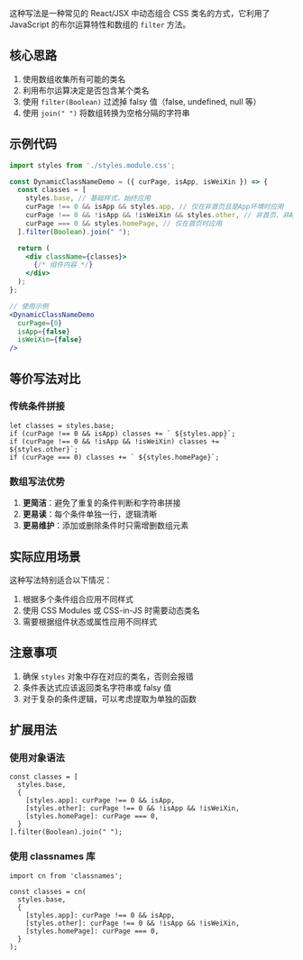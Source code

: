 
这种写法是一种常见的 React/JSX 中动态组合 CSS 类名的方式，它利用了 JavaScript 的布尔运算特性和数组的 `filter` 方法。

## 核心思路

1. 使用数组收集所有可能的类名
2. 利用布尔运算决定是否包含某个类名
3. 使用 `filter(Boolean)` 过滤掉 falsy 值（false, undefined, null 等）
4. 使用 `join(" ")` 将数组转换为空格分隔的字符串

## 示例代码

```jsx
import styles from './styles.module.css';

const DynamicClassNameDemo = ({ curPage, isApp, isWeiXin }) => {
  const classes = [
    styles.base, // 基础样式，始终应用
    curPage !== 0 && isApp && styles.app, // 仅在非首页且是App环境时应用
    curPage !== 0 && !isApp && !isWeiXin && styles.other, // 非首页、非App、非微信时应用
    curPage === 0 && styles.homePage, // 仅在首页时应用
  ].filter(Boolean).join(" ");

  return (
    <div className={classes}>
      {/* 组件内容 */}
    </div>
  );
};

// 使用示例
<DynamicClassNameDemo 
  curPage={0} 
  isApp={false} 
  isWeiXin={false} 
/>
```

## 等价写法对比

### 传统条件拼接

```
let classes = styles.base;
if (curPage !== 0 && isApp) classes += ` ${styles.app}`;
if (curPage !== 0 && !isApp && !isWeiXin) classes += ` ${styles.other}`;
if (curPage === 0) classes += ` ${styles.homePage}`;
```

### 数组写法优势

1. ​**​更简洁​**​：避免了重复的条件判断和字符串拼接
2. ​**​更易读​**​：每个条件单独一行，逻辑清晰
3. ​**​更易维护​**​：添加或删除条件时只需增删数组元素

## 实际应用场景

这种写法特别适合以下情况：

1. 根据多个条件组合应用不同样式
2. 使用 CSS Modules 或 CSS-in-JS 时需要动态类名
3. 需要根据组件状态或属性应用不同样式

## 注意事项

1. 确保 `styles` 对象中存在对应的类名，否则会报错
2. 条件表达式应该返回类名字符串或 falsy 值
3. 对于复杂的条件逻辑，可以考虑提取为单独的函数

## 扩展用法

### 使用对象语法

```
const classes = [
  styles.base,
  {
    [styles.app]: curPage !== 0 && isApp,
    [styles.other]: curPage !== 0 && !isApp && !isWeiXin,
    [styles.homePage]: curPage === 0,
  }
].filter(Boolean).join(" ");
```

### 使用 classnames 库

```
import cn from 'classnames';

const classes = cn(
  styles.base,
  {
    [styles.app]: curPage !== 0 && isApp,
    [styles.other]: curPage !== 0 && !isApp && !isWeiXin,
    [styles.homePage]: curPage === 0,
  }
);
```
